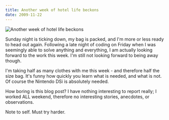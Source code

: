 ```yaml
---
title: Another week of hotel life beckons
date: 2009-11-22
---
```


![Another week of hotel life beckons](https://source.unsplash.com/qTpc0Vj4YoE/1600x900)

Sunday night is ticking down, my bag is packed, and I'm more or less ready to head out again. Following a late night of coding on Friday when I was seemingly able to solve anything and everything, I am actually looking forward to the work this week. I'm still not looking forward to being away though.

I'm taking half as many clothes with me this week - and therefore half the size bag. It's funny how quickly you learn what is needed, and what is not. Of course the Nintendo DSi is absolutely needed.

How boring is this blog post? I have nothing interesting to report really; I worked ALL weekend, therefore no interesting stories, anecdotes, or observations.

Note to self. Must try harder.